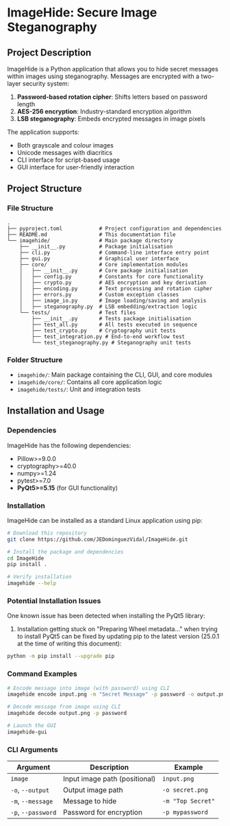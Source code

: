 # ImageHide: Secure Image Steganography

## Project Description
ImageHide is a Python application that allows you to hide secret messages within images using steganography. Messages are encrypted with a two-layer security system:
1. **Password-based rotation cipher**: Shifts letters based on password length
2. **AES-256 encryption**: Industry-standard encryption algorithm
3. **LSB steganography**: Embeds encrypted messages in image pixels

The application supports:
- Both grayscale and colour images
- Unicode messages with diacritics
- CLI interface for script-based usage
- GUI interface for user-friendly interaction

## Project Structure

### File Structure
```
.
├── pyproject.toml            # Project configuration and dependencies
├── README.md                 # This documentation file
└── imagehide/                # Main package directory
    ├── __init__.py           # Package initialisation
    ├── cli.py                # Command-line interface entry point
    ├── gui.py                # Graphical user interface
    ├── core/                 # Core implementation modules
    │   ├── __init__.py       # Core package initialisation
    │   ├── config.py         # Constants for core functionality
    │   ├── crypto.py         # AES encryption and key derivation
    │   ├── encoding.py       # Text processing and rotation cipher
    │   ├── errors.py         # Custom exception classes
    │   ├── image_io.py       # Image loading/saving and analysis
    │   ├── steganography.py  # LSB embedding/extraction logic
    └── tests/                # Test files
        ├── __init__.py       # Tests package initialisation
        ├── test_all.py       # All tests executed in sequence
        ├── test_crypto.py    # Cryptography unit tests
        ├── test_integration.py # End-to-end workflow test
        └── test_steganography.py # Steganography unit tests
```

### Folder Structure
- `imagehide/`: Main package containing the CLI, GUI, and core modules
- `imagehide/core/`: Contains all core application logic
- `imagehide/tests/`: Unit and integration tests

## Installation and Usage

### Dependencies
ImageHide has the following dependencies:
- Pillow>=9.0.0
- cryptography>=40.0
- numpy>=1.24
- pytest>=7.0
- **PyQt5>=5.15** (for GUI functionality)

### Installation
ImageHide can be installed as a standard Linux application using pip:

```bash
# Download this repository
git clone https://github.com/JEDominguezVidal/ImageHide.git

# Install the package and dependencies
cd ImageHide
pip install .

# Verify installation
imagehide --help
```

### Potential Installation Issues
One known issue has been detected when installing the PyQt5 library:
1. Installation getting stuck on "Preparing Wheel metadata..." when trying to install PyQt5 can be fixed by updating pip to the latest version (25.0.1 at the time of writing this document):
```bash
python -m pip install --upgrade pip
```

### Command Examples
```bash
# Encode message into image (with password) using CLI
imagehide encode input.png -m "Secret Message" -p password -o output.png

# Decode message from image using CLI
imagehide decode output.png -p password

# Launch the GUI
imagehide-gui
```

### CLI Arguments
| Argument | Description | Example |
|----------|-------------|---------|
| `image` | Input image path (positional) | `input.png` |
| `-o`, `--output` | Output image path | `-o secret.png` |
| `-m`, `--message` | Message to hide | `-m "Top Secret"` |
| `-p`, `--password` | Password for encryption | `-p mypassword` |

